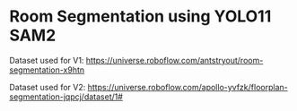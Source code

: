 # Room Segmentation using YOLO11 SAM2
Dataset used for V1: https://universe.roboflow.com/antstryout/room-segmentation-x9htn

Dataset used for V2: https://universe.roboflow.com/apollo-yvfzk/floorplan-segmentation-jqpcj/dataset/1#
